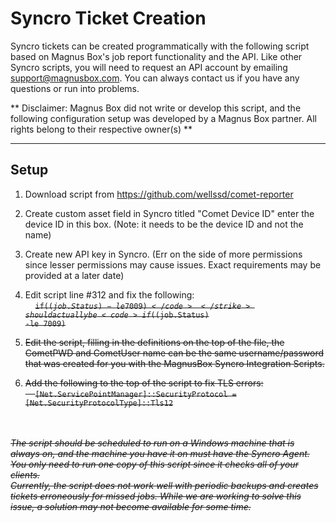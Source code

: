 
<h1>Syncro Ticket Creation</h1>

Syncro tickets can be created programmatically with the following script based on Magnus Box's job report functionality and the API.
Like other Syncro scripts, you will need to request an API account by emailing <a href="mailto:support@magnusbox.com">support@magnusbox.com</a>.
You can always contact us if you have any questions or run into problems.

** Disclaimer: Magnus Box did not write or develop this script, and the following configuration setup was developed by a Magnus Box partner. All rights
belong to their respective owner(s) **

<hr>

<h2>Setup</h2>

1. Download script from <a href="https://github.com/wellssd/comet-reporter">https://github.com/wellssd/comet-reporter</a>
1. Create custom asset field in Syncro titled "Comet Device ID" enter the device ID in this box. (Note: it needs to be the device ID and not the name)
1. Create new API key in Syncro. (Err on the side of more permissions since lesser permissions may cause issues. Exact requirements may be provided at a later date)
1. Edit script line #312 and fix the following:<br>
&nbsp; &nbsp;
<strike><code>if($(job.Status) -le 7009)</code></strike> should actually be <code>if(($job.Status) -le 7009)</code>

1. Edit the script, filling in the definitions on the top of the file, the CometPWD and CometUser name can be the same username/password that was created for you with the MagnusBox Syncro Integration Scripts.
1. Add the following to the top of the script to fix TLS errors:<br>
&nbsp; &nbsp;
<code>[Net.ServicePointManager]::SecurityProtocol = [Net.SecurityProtocolType]::Tls12</code>

<br><br>
<i>The script should be scheduled to run on a Windows machine that is always on, and the machine you have it on must have the Syncro Agent. You only need to run one copy of this script since it checks all of your clients.</i>
<br>
<i>Currently, the script does not work well with periodic backups and creates tickets erroneously for missed jobs. While we are working to solve this issue,
a solution may not become available for some time.</i>
